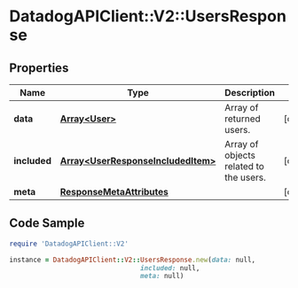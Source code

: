 # DatadogAPIClient::V2::UsersResponse

## Properties

Name | Type | Description | Notes
------------ | ------------- | ------------- | -------------
**data** | [**Array&lt;User&gt;**](User.md) | Array of returned users. | [optional] 
**included** | [**Array&lt;UserResponseIncludedItem&gt;**](UserResponseIncludedItem.md) | Array of objects related to the users. | [optional] 
**meta** | [**ResponseMetaAttributes**](ResponseMetaAttributes.md) |  | [optional] 

## Code Sample

```ruby
require 'DatadogAPIClient::V2'

instance = DatadogAPIClient::V2::UsersResponse.new(data: null,
                                 included: null,
                                 meta: null)
```



